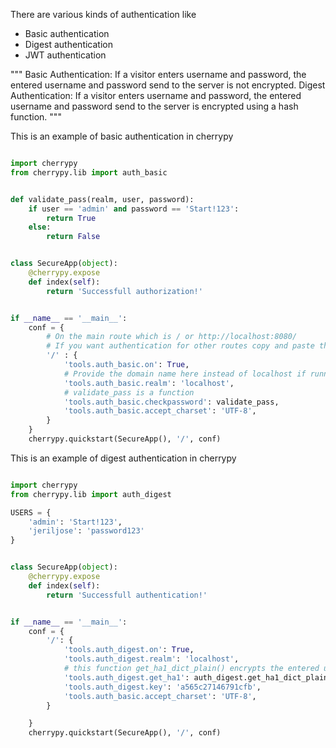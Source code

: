 There are various kinds of authentication like

* Basic authentication
* Digest authentication
* JWT authentication


"""
  Basic Authentication: If a visitor enters username and password, the entered username 
  and password send to the server is not encrypted. 
  Digest Authentication: If a visitor enters username and password, the entered username 
  and password send to the server is encrypted using a hash function. 
"""


This is an example of basic authentication in cherrypy

```python

import cherrypy
from cherrypy.lib import auth_basic


def validate_pass(realm, user, password):
    if user == 'admin' and password == 'Start!123':
        return True
    else:
        return False


class SecureApp(object):
    @cherrypy.expose
    def index(self):
        return 'Successfull authorization!'


if __name__ == '__main__':
    conf = {
        # On the main route which is / or http://localhost:8080/
        # If you want authentication for other routes copy and paste the same for those routes
        '/'	: {
            'tools.auth_basic.on': True,
            # Provide the domain name here instead of localhost if running on a domain
            'tools.auth_basic.realm': 'localhost',
            # validate_pass is a function
            'tools.auth_basic.checkpassword': validate_pass,
            'tools.auth_basic.accept_charset': 'UTF-8',
        }
    }
    cherrypy.quickstart(SecureApp(), '/', conf)

```

This is an example of digest authentication in cherrypy

```python

import cherrypy
from cherrypy.lib import auth_digest

USERS = {
    'admin': 'Start!123',
    'jeriljose': 'password123'
}


class SecureApp(object):
    @cherrypy.expose
    def index(self):
        return 'Successfull authentication!'


if __name__ == '__main__':
    conf = {
        '/': {
            'tools.auth_digest.on': True,
            'tools.auth_digest.realm': 'localhost',
            # this function get_ha1_dict_plain() encrypts the entered usernamd and password
            'tools.auth_digest.get_ha1': auth_digest.get_ha1_dict_plain(USERS),
            'tools.auth_digest.key': 'a565c27146791cfb',
            'tools.auth_basic.accept_charset': 'UTF-8',
        }

    }
    cherrypy.quickstart(SecureApp(), '/', conf)


```
